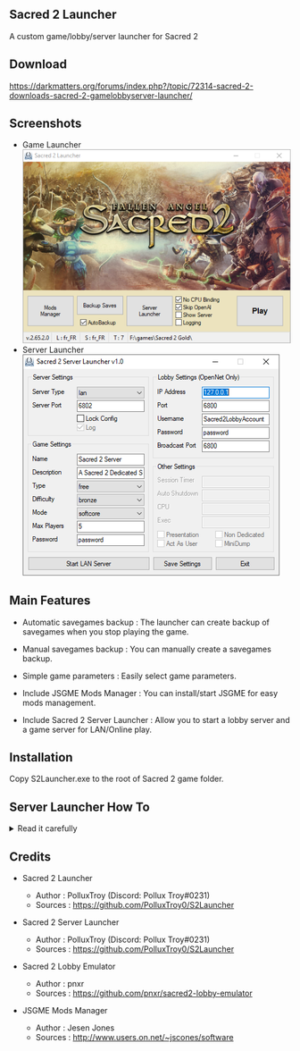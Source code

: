 ## Sacred 2 Launcher
A custom game/lobby/server launcher for Sacred 2

## Download
https://darkmatters.org/forums/index.php?/topic/72314-sacred-2-downloads-sacred-2-gamelobbyserver-launcher/

## Screenshots
 - Game Launcher  
![S2Launcher](https://github.com/PolluxTroy0/S2Launcher/blob/main/img/S2Launcher.png)
 - Server Launcher  
![S2Launcher](https://github.com/PolluxTroy0/S2Launcher/blob/main/img/S2Server.png)

## Main Features
 - Automatic savegames backup : The launcher can create backup of savegames when you stop playing the game.

 - Manual savegames backup : You can manually create a savegames backup.

 - Simple game parameters : Easily select game parameters.

 - Include JSGME Mods Manager : You can install/start JSGME for easy mods management.

 - Include Sacred 2 Server Launcher : Allow you to start a lobby server and a game server for LAN/Online play.

## Installation
Copy S2Launcher.exe to the root of Sacred 2 game folder.

## Server Launcher How To
<details>
  <summary>Read it carefully</summary>
  ╔═════════════════════════════════════════════════════════════════════════════════════╗
║                          ► SACRED 2 SERVER LAUNCHER v1.0 ◄                          ║
╚═════════════════════════════════════════════════════════════════════════════════════╝
 Allow you to start a lobby server (for online play) and/or a game server for
 Sacred 2 Gold, with a simple GUI to set all required parameters. Everything needed
 for this is bundled within the launcher.

╔═════════════════════════════════════════════════════════════════════════════════════╗
║ ► IMPORTANT THINGS TO KNOW                                                        ◄ ║
╚═════════════════════════════════════════════════════════════════════════════════════╝
 ● Player's characters will not be stored on the server, only in player's computer.

 ● It seems that after some days of running, some instabilitys may occurs on the
   server. It is recommended to restart it from time to time.

 ● All players must use the same game version with same mods as the running server
   to be aple to play and avoid bugs.

╔═════════════════════════════════════════════════════════════════════════════════════╗
║ ► REMINDER                                                                        ◄ ║
╚═════════════════════════════════════════════════════════════════════════════════════╝
 Always make a backup of your game and savegames before using any mods or program.
 Even if developers do their best to provide bugfree mods or program, there is always
 a small chance that it could break up something in your games or savegames.

╔═════════════════════════════════════════════════════════════════════════════════════╗
║ ► REQUIREMENTS                                                                    ◄ ║
╚═════════════════════════════════════════════════════════════════════════════════════╝
 ● .NET Framework 4.6.1 (for the Lobby application)
   https://www.microsoft.com/fr-fr/download/details.aspx?id=49982

╔═════════════════════════════════════════════════════════════════════════════════════╗
║ ► INSTALLATION                                                                    ◄ ║
╚═════════════════════════════════════════════════════════════════════════════════════╝
 ● Copy S2Server.exe to the root of Sacred 2 game folder.
   Required files will be extracted at first launch in S2Server folder.

╔═════════════════════════════════════════════════════════════════════════════════════╗
║ ► NETWORK REQUIREMENTS                                                            ◄ ║
╚═════════════════════════════════════════════════════════════════════════════════════╝
 ● Port forwarding to server host IP (on your router) :
    ● 6800 (for lobby server),
    ● 6801 (for chat server),
    ● 6802 (for game server).

   Each router's interface are different, but you may find a "Port Forwarding" section
   where you can do that. For example, if the computer on wich you want to host the
   lobby server or game server have the IP address 192.168.1.5, you musd add a rule
   that redirect each ports to this computer's IP address for TCP and UDP protocol.

 ● Allow ports 6800, 6801 and 6802 into your firewall if needed.

 ● Allow the game client, lobby server and game server into your firewall.
   You can use S2Firewall.cmd to do it easily, located in S2Server folder.

╔═════════════════════════════════════════════════════════════════════════════════════╗
║ ► USAGE                                                                           ◄ ║
╚═════════════════════════════════════════════════════════════════════════════════════╝
 ● Use the GUI to modify settings and start a game server.

 ● If you set server mode to "LAN", the server is only accessible on your network.

 ● If you set server mode to "OpenNet", a lobby server will be started in order for
   everyone to be able to join it, and a game server will be started.

 ● Please refer to tooltips in the GUI to understand what parameters are used for.

╔═════════════════════════════════════════════════════════════════════════════════════╗
║ ► ACCESSING THE LOBBY/GAME SERVER                                                 ◄ ║
╚═════════════════════════════════════════════════════════════════════════════════════╝
 ● Open this file in a text editor : .\scripts\optionsDefault.txt
 ● Modify this line (~10) : lobby_ip = "eu.sacred2.net", by replacing "eu.sacred2.net"
   with the IP address of the lobby server to connect to.
    ● If you start the game on the same computer where the lobby server is launched,
      use "localhost" as the IP address.
    ● If you want someone to connect to the lobby server from the internet, he/she/it
      must use the public IP address of the server. You can use this website to
      find it : https://www.whatismyip.com/
 ● Save the file then launch the game. Don't forget to start the server before.

 ■ If you set the server mode to OpenNet :
  ● Go to Multiplayer, then click on "New account",
  ● Fill in the form like desired. Remember not to use sensible data for password,
  ● Don't worry about CD Key, enter anything you want,
  ● Validate the registration form,
  ● Now, you can use this newly created account to log into the lobby server,
  ● In the main window, you must now be abble to see and join your server.

 ■ If you set the server mode to LAN :
  ● Go to Multiplayer, then click on "Local",
  ● In the main window, you must now be abble to see and join your server.

 If you get an error 61 or 64, that's something related to the game can't have
 access to the lobby or game server. Check NETWORK REQUIREMENTS section of
 this ReadMe.

 ■ This is a network example :

       ┌───────────────────┐     ┌───────────────────┐     ┌───────────────────┐
       │     COMPUTER 1    │     │     COMPUTER 2    │     │     COMPUTER 3    │
       │   Local Network   │     │   Local Network   │     │   Online  Network │
       │ IP : 192.168.1.10 │     │ IP : 192.168.1.11 │     │ IP : 123.231.79.6 │
       └─────────┬─────────┘     └─────────┬─────────┘     └─────────┬─────────┘
                 │                         │                         │ 
                 ↓                         ↓                         ↓ 
         Must connect to           Must connect to           Must connect to
           192.168.1.5               192.168.1.5               76.23.151.21
          on port  6800             on port  6800              on port  6800
                 │                         │                         │
                 │   ┌─────────────────────┘                         │
          ┌──────┘   │       ┌───────────────────────────────────────┘
          │          │       │
    ┌─────↓──────────↓───────↓─┐                         ┌────────────────────────┐
    │    COMPUTER 4 RUNNING    │                         │      COMPUTER 4        │
    │   LOBBY AND//OR SERVER   │     Must connect to     │  GAME CLIENT  RUNNING  │
    │ Local IP : 192.168.1.5   ◄─────   127.0.0.1   ◄────┤  ON SAME  COMPUTER AS  │
    │ Public IP : 76.23.151.21 │      on port  6800      │ THE GAME/LOBBY SERVER  │
    │ Ports 6800-6802 are      │                         │ Local IP : 192.168.1.5 │
    │ forwarded to local IP.   │                         └────────────────────────┘
    └──────────────────────────┘

╔═════════════════════════════════════════════════════════════════════════════════════╗
║ ► STOP LOBBY AND GAME SERVER                                                      ◄ ║
╚═════════════════════════════════════════════════════════════════════════════════════╝
 ● To properly stop the lobby server, use the X key inside the lobby server window.
 ● To properly stop the game server, user CTRL+C inside the game server window.
</details>

## Credits
- Sacred 2 Launcher
  - Author : PolluxTroy (Discord: Pollux Troy#0231)  
  - Sources : https://github.com/PolluxTroy0/S2Launcher

- Sacred 2 Server Launcher
   - Author : PolluxTroy (Discord: Pollux Troy#0231)  
   - Sources : https://github.com/PolluxTroy0/S2Launcher

- Sacred 2 Lobby Emulator
  - Author : pnxr
  - Sources : https://github.com/pnxr/sacred2-lobby-emulator

- JSGME Mods Manager
   - Author : Jesen Jones
   - Sources : http://www.users.on.net/~jscones/software
